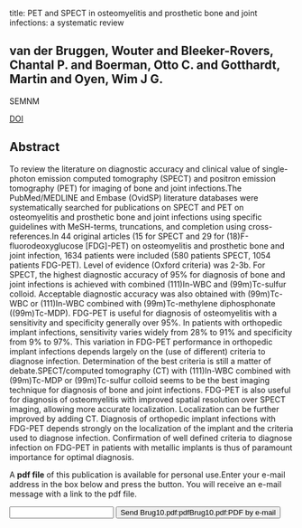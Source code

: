 title: PET and SPECT in osteomyelitis and prosthetic bone and joint infections: a systematic review

## van der Bruggen, Wouter and Bleeker-Rovers, Chantal P. and Boerman, Otto C. and Gotthardt, Martin and Oyen, Wim J G.
SEMNM

<a href="https://doi.org/10.1053/j.semnuclmed.2009.08.005">DOI</a>

## Abstract
To review the literature on diagnostic accuracy and clinical value of single-photon emission computed tomography (SPECT) and positron emission tomography (PET) for imaging of bone and joint infections.The PubMed/MEDLINE and Embase (OvidSP) literature databases were systematically searched for publications on SPECT and PET on osteomyelitis and prosthetic bone and joint infections using specific guidelines with MeSH-terms, truncations, and completion using cross-references.In 44 original articles (15 for SPECT and 29 for (18)F-fluorodeoxyglucose [FDG]-PET) on osteomyelitis and prosthetic bone and joint infection, 1634 patients were included (580 patients SPECT, 1054 patients FDG-PET). Level of evidence (Oxford criteria) was 2-3b. For SPECT, the highest diagnostic accuracy of 95% for diagnosis of bone and joint infections is achieved with combined (111)In-WBC and (99m)Tc-sulfur colloid. Acceptable diagnostic accuracy was also obtained with (99m)Tc-WBC or (111)In-WBC combined with (99m)Tc-methylene diphosphonate ((99m)Tc-MDP). FDG-PET is useful for diagnosis of osteomyelitis with a sensitivity and specificity generally over 95%. In patients with orthopedic implant infections, sensitivity varies widely from 28% to 91% and specificity from 9% to 97%. This variation in FDG-PET performance in orthopedic implant infections depends largely on the (use of different) criteria to diagnose infection. Determination of the best criteria is still a matter of debate.SPECT/computed tomography (CT) with (111)In-WBC combined with (99m)Tc-MDP or (99m)Tc-sulfur colloid seems to be the best imaging technique for diagnosis of bone and joint infections. FDG-PET is also useful for diagnosis of osteomyelitis with improved spatial resolution over SPECT imaging, allowing more accurate localization. Localization can be further improved by adding CT. Diagnosis of orthopedic implant infections with FDG-PET depends strongly on the localization of the implant and the criteria used to diagnose infection. Confirmation of well defined criteria to diagnose infection on FDG-PET in patients with metallic implants is thus of paramount importance for optimal diagnosis.

A <b>pdf file</b> of this publication is available for personal use.Enter your e-mail address in the box below and press the button. You will receive an e-mail message with a link to the pdf file.
<form action="sender.php">  <input type="text" name="email">  <input type="submit" value="Send Brug10.pdf:pdfBrug10.pdf:PDF by e-mail"></form>